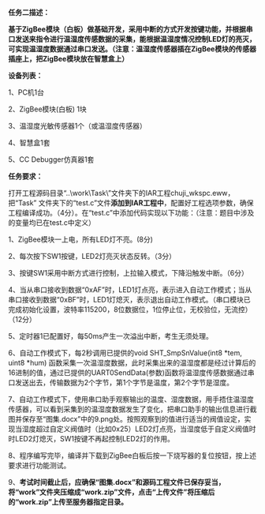 **任务二描述：**

**基于ZigBee模块（白板）做基础开发，采用中断的方式开发按键功能，并根据串口发送来指令进行温湿度传感数据的采集，能根据温湿度情况控制LED灯的亮灭，可实现温湿度数据通过串口发送。（注意：**温湿度传感器插在ZigBee模块的传感器插座上，把ZigBee模块放在智慧盒上**）**

**设备列表：**

1、PC机1台

2、ZigBee模块(白板) 1块

3、温湿度光敏传感器1个（或温湿度传感器）

4、智慧盒1套

5、CC Debugger仿真器1套

**任务要求：**

打开工程源码目录“..\\work\\Task\\”文件夹下的IAR工程chuji_wkspc.eww，把“Task” 文件夹下的“test.c”文件**添加到IAR工程中**，配置好工程选项参数，确保工程编译成功。（4分）。在“test.c”中添加代码实现以下功能：（注意：题目中涉及的变量均已在test.c中定义）

1、ZigBee模块一上电，所有LED灯不亮。(8分)

2、每次按下SW1按键，LED2灯亮灭状态反转。（3分）

3、按键SW1采用中断方式进行控制，上拉输入模式，下降沿触发中断。（6分）

4、当从串口接收到数据“0xAF”时，LED1灯点亮，表示进入自动工作模式；当从串口接收到数据“0xBF”时，LED1灯熄灭，表示退出自动工作模式。（串口模块已完成初始化设置，波特率115200，8位数据位，1位停止位，无校验位，无流控）（12分）

5、定时器1已配置好，每50ms产生一次溢出中断，考生无须处理。

6、自动工作模式下，每2秒调用已提供的void SHT_SmpSnValue(int8 \*tem, uint8 \*hum) 函数采集一次温湿度数据，此时采集出来的温湿度都是经过计算后的16进制的值，通过已提供的UART0SendData(参数)函数将温湿度传感数据通过串口发送出去，传输数据为2个字节，第1个字节是温度，第2个字节是湿度。

7、自动工作模式下，使用串口助手观察输出的温度、湿度数据，用手捂住温湿度传感器，可以看到采集到的温湿度数据发生了变化，把串口助手的输出信息进行截图并保存至“图集.docx”中的9.png处。按照观察到的值进行适当的阀值设定，实现当湿度超过自定义阀值时（比如0x25）LED2灯点亮，当湿度低于自定义阀值时时LED2灯熄灭，SW1按键不再起控制LED2灯的作用。

8、程序编写完毕，编译并下载到ZigBee白板后按一下烧写器的复位按钮，按上述要求进行功能测试。

9、**考试时间截止后，应确保“图集.docx”和源码工程文件已保存妥当，将“work”文件夹压缩成“work.zip”文件，点击“上传文件”将压缩后的“work.zip”上传至服务器指定目录。**
